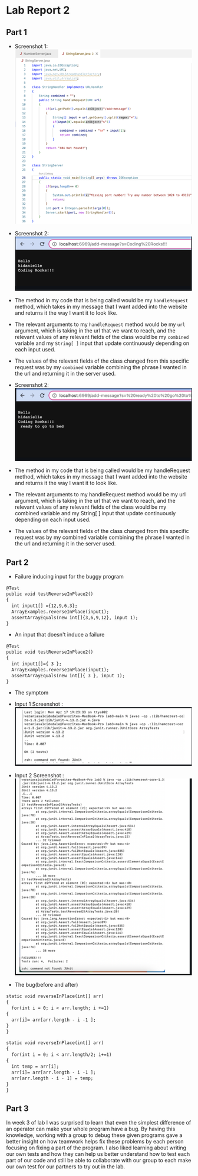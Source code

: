 # Lab Report 2
## Part 1
* Screenshot 1: ![Image](tester5.png)
* Screenshot 2: ![Image](tester3.png)
* The method in my code that is being called would be my ``handleRequest`` method, which takes in my message that I want added into the website and returns it the way I want it to look like.
* The relevant arguments to my ``handleRequest`` method would be my ``url`` argument, which is taking in the url that we want to reach, and the relevant values of any relevant fields of the class would be my ``combined`` variable and my ``String[ ]`` input that update continuously depending on each input used.
* The values of the relevant fields of the class changed from this specific request was by my ``combined`` variable combining the phrase I wanted in the url and returning it in the server used.

* Screenshot 2: ![Image](tester4.png)
* The method in my code that is being called would be my handleRequest method, which takes in my message that I want added into the website and returns it the way I want it to look like.
* The relevant arguments to my handleRequest method would be my url argument, which is taking in the url that we want to reach, and the relevant values of any relevant fields of the class would be my combined variable and my String[ ] input that update continuously depending on each input used.
* The values of the relevant fields of the class changed from this specific request was by my combined variable combining the phrase I wanted in the url and returning it in the server used.

## Part 2
* Failure inducing input for the buggy program
```
@Test
public void testReverseInPlace2()
{
  int input1[] ={12,9,6,3};
  ArrayExamples.reverseInPlace(input1);
  assertArrayEquals(new int[]{3,6,9,12}, input 1);
}
```
* An input that doesn't induce a failure
```
@Test
public void testReverseInPlace2()
{
  int input1[]={ 3 };
  ArrayExamples.reverseInPlace(input1);
  assertArrayEquals(new int[]{ 3 }, input 1);
}
```
* The symptom
* Input 1 Screenshot : ![Image](tester1.png)
* Input 2 Screenshot : ![Image](tester2.png)

* The bug(before and after)
```
static void reverseInPlace(int[] arr)
{
  for(int i = 0; i < arr.length; i +=1)
{
  arr[i]= arr[arr.length - i -1 ];
}
}
```
```
static void reverseInPlace(int[] arr)
{
  for(int i = 0; i < arr.length/2; i+=1)
{
  int temp = arr[i];
  arr[i]= arr[arr.length - i -1 ];
  arr[arr.length - i - 1] = temp;
}
}
```


## Part 3
In week 3 of lab I was surprised to learn that even the simplest difference of an operator can make your whole program have a bug. By having this knowledge, working with a group to debug these given programs gave a better insight on how teamwork helps fix these problems by each person focusing on fixing a part of the program. I also liked learning about writing our own tests and how they can help us better understand how to test each part of our code and still be able to collaborate with our group to each make our own test for our partners to try out in the lab.
